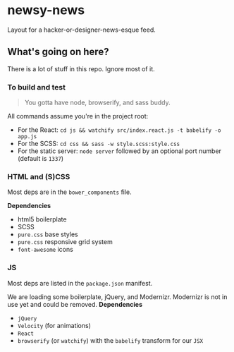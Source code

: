 # newsy-news
Layout for a hacker-or-designer-news-esque feed.

## What's going on here?
There is a lot of stuff in this repo. Ignore most of it.

### To build and test

> You gotta have node, browserify, and sass buddy.

All commands assume you're in the project root:

* For the React: `cd js && watchify src/index.react.js -t babelify -o app.js`
* For the SCSS: `cd css && sass -w style.scss:style.css`
* For the static server: `node server` followed by an optional port number (default is `1337`)

### HTML and (S)CSS
Most deps are in the `bower_components` file.

**Dependencies**
* html5 boilerplate
* SCSS
* `pure.css` base styles
* `pure.css` responsive grid system
* `font-awesome` icons

### JS
Most deps are listed in the `package.json` manifest.

We are loading some boilerplate, jQuery, and Modernizr. Modernizr is not in use yet and could be removed.
**Dependencies**
* `jQuery`
* `Velocity` (for animations)
* `React`
* `browserify` (or `watchify`) with the `babelify` transform for our `JSX`